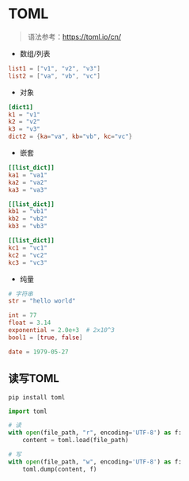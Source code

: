 # TOML

> 语法参考：<https://toml.io/cn/>

- 数组/列表

```toml
list1 = ["v1", "v2", "v3"]
list2 = ["va", "vb", "vc"]
```

- 对象

```toml
[dict1]
k1 = "v1"
k2 = "v2"
k3 = "v3"
dict2 = {ka="va", kb="vb", kc="vc"}
```

- 嵌套

```toml
[[list_dict]]
ka1 = "va1"
ka2 = "va2"
ka3 = "va3"

[[list_dict]]
kb1 = "vb1"
kb2 = "vb2"
kb3 = "vb3"

[[list_dict]]
kc1 = "vc1"
kc2 = "vc2"
kc3 = "vc3"
```

- 纯量

```toml
# 字符串
str = "hello world"

int = 77
float = 3.14
exponential = 2.0e+3  # 2x10^3
bool1 = [true, false]

date = 1979-05-27
```

## 读写TOML

`pip install toml`

```python
import toml

# 读
with open(file_path, "r", encoding='UTF-8') as f:
    content = toml.load(file_path)

# 写
with open(file_path, "w", encoding='UTF-8') as f:
    toml.dump(content, f)
```
